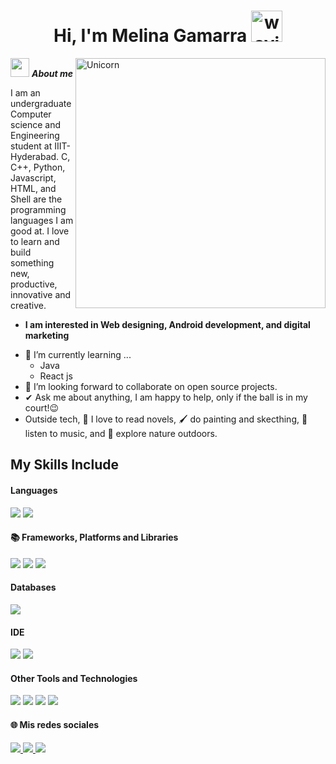 <h1 align="center">
  <b>Hi, I'm Melina Gamarra</b>
  <img src="https://media0.giphy.com/media/v1.Y2lkPTc5MGI3NjExdHgzc3Jyd25tNHA1cnRyaTdubTFzN3g4YjBqbm5qc3JkdGhzOGtrcCZlcD12MV9pbnRlcm5hbF9naWZfYnlfaWQmY3Q9cw/hBFR4rbtBBJiE/giphy.gif" width="50" alt="waving hand" />
</h1>
<img align="right" width=400px alt="Unicorn" src="https://media0.giphy.com/media/v1.Y2lkPTc5MGI3NjExYm91MjZzbzczbGR1ajh1Mm4xdWF2NmR6ZjRveGs2Mmo3bXdpb2tyciZlcD12MV9pbnRlcm5hbF9naWZfYnlfaWQmY3Q9cw/HCwnYWnMgLZUW1BtP2/giphy.gif"/>

<img src="https://media.giphy.com/media/ObNTw8Uzwy6KQ/giphy.gif" width="30px">&nbsp;***About me***

I am an undergraduate Computer science and Engineering student at IIIT-Hyderabad. C, C++, Python, Javascript, HTML, and Shell are the programming languages I am good at. I love to learn and build something new, productive, innovative and creative.
* **I am interested in Web designing, Android development, and digital marketing**
- 🌱 I’m currently learning ...
  - Java
  - React js
- 👯 I’m looking forward to collaborate on open source projects.
- ✔ Ask me about anything, I am happy to help, only if the ball is in my court!😉<br>
- Outside tech, 📖 I love to read novels, 🖌️ do painting and skecthing, 🎵 listen to music, and 🌴 explore nature outdoors.

## My Skills Include

<h4> Languages </h4>
<span> 
  <img src="https://img.shields.io/badge/java-%23ED8B00.svg?style=for-the-badge&logo=openjdk&logoColor=white">
  <img src="https://img.shields.io/badge/c++-%2300599C.svg?style=for-the-badge&logo=c%2B%2B&logoColor=white">
</span>

<h4> 📚 Frameworks, Platforms and Libraries </h4>
<span>
  <img src="https://img.shields.io/badge/spring-%236DB33F.svg?style=for-the-badge&logo=spring&logoColor=white">
  <img src="https://img.shields.io/badge/apachemaven-C71A36.svg?style=for-the-badge&logo=apachemaven&logoColor=white">
  <img src="https://img.shields.io/badge/JWT-black?style=for-the-badge&logo=JSON%20web%20tokens">
</span>

<h4> Databases </h4>
<span>
  <img src="https://img.shields.io/badge/MySQL-00000F?style=for-the-badge&logo=mysql&logoColor=white">
</span>

<h4> IDE </h4>
<span>
<img src="https://img.shields.io/badge/IntelliJIDEA-000000.svg?style=for-the-badge&logo=intellij-idea&logoColor=white">
<img src="https://img.shields.io/badge/NetBeansIDE-1B6AC6.svg?style=for-the-badge&logo=apache-netbeans-ide&logoColor=white">


<h4> Other Tools and Technologies </h4>
<span>
  
  <img src="https://img.shields.io/badge/docker-%230db7ed.svg?style=for-the-badge&logo=docker&logoColor=white">
   <img src="https://img.shields.io/badge/Postman-FF6C37?style=for-the-badge&logo=postman&logoColor=white">
    <img src="ttps://img.shields.io/badge/-Swagger-%23Clojure?style=for-the-badge&logo=swagger&logoColor=white">
     <img src="https://img.shields.io/badge/Hibernate-59666C?style=for-the-badge&logo=Hibernate&logoColor=white">

</span>

<h4>🌐 Mis redes sociales</h4>

<p align="left">
  <a href="mailto:gamarramelina.2002@gmail.com">
    <img src="https://img.shields.io/badge/Gmail-D14836?style=for-the-badge&logo=gmail&logoColor=white" />
  </a>
  <a href="https://www.instagram.com/gamarramelinaa/">
    <img src="https://img.shields.io/badge/Instagram-%23E4405F.svg?style=for-the-badge&logo=Instagram&logoColor=white" />
  </a>
  <a href="www.linkedin.com/in/melina-noemi-gamarra">
    <img src="https://img.shields.io/badge/linkedin-%230077B5.svg?style=for-the-badge&logo=linkedin&logoColor=white" />
  </a>
</p>


